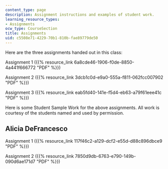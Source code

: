 ```yaml
---
content_type: page
description: Assignment instructions and examples of student work.
learning_resource_types:
- Assignments
ocw_type: CourseSection
title: Assignments
uid: c5508e71-4229-70b1-810b-fae89779de50
---
```


Here are the three assignments handed out in this class:

Assignment 1 ({{% resource_link 6a8cde46-1906-f0de-8850-4a441f666772 "PDF" %}})

Assignment 2 ({{% resource_link 3dcb1c0d-e9a0-555a-f811-062fcc007902 "PDF" %}})

Assignment 3 ({{% resource_link eab5fd40-141e-f5d4-eb63-a79f61eee41c "PDF" %}})

Here is some Student Sample Work for the above assignments. All work is courtesy of the students named and used by permission.

Alicia DeFrancesco
------------------

Assignment 1 ({{% resource_link 117f46c2-a129-dcf2-e55d-d88c896dbce9 "PDF" %}})

Assignment 2 ({{% resource_link 7850d9db-6763-e790-149b-090d6ae171d7 "PDF" %}})